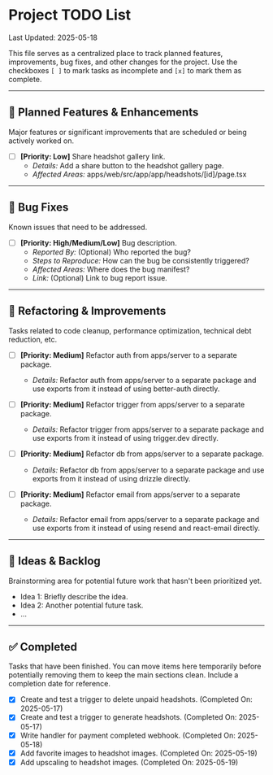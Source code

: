 # Project TODO List

Last Updated: 2025-05-18

This file serves as a centralized place to track planned features, improvements, bug fixes, and other changes for the project. Use the checkboxes `[ ]` to mark tasks as incomplete and `[x]` to mark them as complete.

---

## 🚀 Planned Features & Enhancements

Major features or significant improvements that are scheduled or being actively worked on.

-   [ ] **[Priority: Low]** Share headshot gallery link.
    -   *Details:* Add a share button to the headshot gallery page.
    -   *Affected Areas:* apps/web/src/app/app/headshots/[id]/page.tsx

---

## 🐞 Bug Fixes

Known issues that need to be addressed.

-   [ ] **[Priority: High/Medium/Low]** Bug description.
    -   *Reported By:* (Optional) Who reported the bug?
    -   *Steps to Reproduce:* How can the bug be consistently triggered?
    -   *Affected Areas:* Where does the bug manifest?
    -   *Link:* (Optional) Link to bug report issue.

---

## 🔧 Refactoring & Improvements

Tasks related to code cleanup, performance optimization, technical debt reduction, etc.

-   [ ] **[Priority: Medium]** Refactor auth from apps/server to a separate package.
    -   *Details:* Refactor auth from apps/server to a separate package and use exports from it instead of using better-auth directly.

-   [ ] **[Priority: Medium]** Refactor trigger from apps/server to a separate package.
    -   *Details:* Refactor trigger from apps/server to a separate package and use exports from it instead of using trigger.dev directly.

-   [ ] **[Priority: Medium]** Refactor db from apps/server to a separate package.
    -   *Details:* Refactor db from apps/server to a separate package and use exports from it instead of using drizzle directly.

-   [ ] **[Priority: Medium]** Refactor email from apps/server to a separate package.
    -   *Details:* Refactor email from apps/server to a separate package and use exports from it instead of using resend and react-email directly.

---

## 🌱 Ideas & Backlog

Brainstorming area for potential future work that hasn't been prioritized yet.

-   Idea 1: Briefly describe the idea.
-   Idea 2: Another potential future task.
-   ...

---

## ✅ Completed

Tasks that have been finished. You can move items here temporarily before potentially removing them to keep the main sections clean. Include a completion date for reference.

-   [x] Create and test a trigger to delete unpaid headshots. (Completed On: 2025-05-17)
-   [x] Create and test a trigger to generate headshots. (Completed On: 2025-05-17)
-   [x] Write handler for payment completed webhook. (Completed On: 2025-05-18)
-   [x] Add favorite images to headshot images. (Completed On: 2025-05-19)
-   [x] Add upscaling to headshot images. (Completed On: 2025-05-19)
